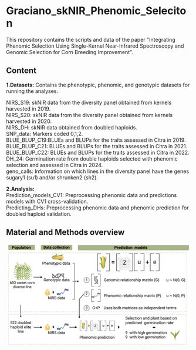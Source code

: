 # Graciano_skNIR_Phenomic_Seleciton
This repository contains the scripts and data of the paper "Integrating Phenomic Selection Using Single-Kernel Near-Infrared Spectroscopy and Genomic Selection for Corn Breeding Improvement".

## Content
**1.Datasets:** Contains the phenotypic, phenomic, and genotypic datasets for running the analyses.  

NIRS_S19: skNIR data from the diversity panel obtained from kernels harvested in 2019.  
NIRS_S20: skNIR data from the diversity panel obtained from kernels harvested in 2020.  
NIRS_DH: skNIR data obtained from doubled haploids.  
SNP_data: Markers coded 0,1,2.  
BLUE_BLUP_C19:BLUEs and BLUPs for the traits assessed in Citra in 2019.  
BLUE_BLUP_C21: BLUEs and BLUPs for the traits assessed in Citra in 2021.  
BLUE_BLUP_C22: BLUEs and BLUPs for the traits assessed in Citra in 2022.  
DH_24: Germination rate from double haploids selected with phenomic selection and assessed in Citra in 2024.  
geno_calls: Information on which lines in the diversity panel have the genes sugary1 (su1) and/or shrunken2 (sh2).

**2.Analysis:**  
Prediction_models_CV1: Preprocessing phenomic data and predictions models with CV1 cross-validation.  
Predicting_DHs: Preprocessing phenomic data and phenomic prediction for doubled haploid validation.

## Material and Methods overview
![](Methods.png)
